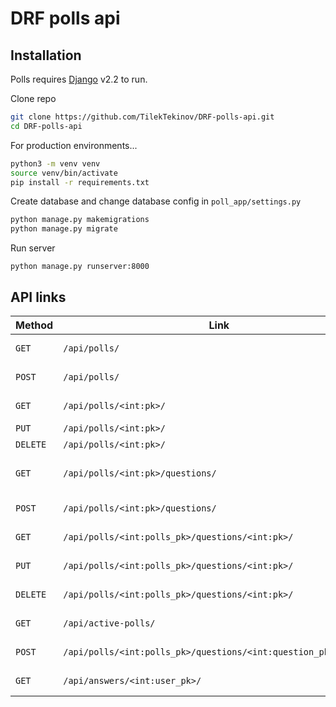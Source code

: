 # DRF polls api

## Installation

Polls requires [Django](https://docs.djangoproject.com/en/2.2/) v2.2 to run.

Clone repo
```sh
git clone https://github.com/TilekTekinov/DRF-polls-api.git
cd DRF-polls-api
```

For production environments...

```sh
python3 -m venv venv
source venv/bin/activate
pip install -r requirements.txt
```

Create database and change database config in ```poll_app/settings.py```
```sh
python manage.py makemigrations
python manage.py migrate
```

Run server

```
python manage.py runserver:8000
```

## API links

| Method | Link | Description |
| ------ | ------ |------ |
| ```GET``` | ```/api/polls/``` | get all polls list |
| ```POST``` | ```/api/polls/``` | create new poll |
| ```GET``` | ```/api/polls/<int:pk>/``` | get detail poll |
| ```PUT``` | ```/api/polls/<int:pk>/``` | update poll |
| ```DELETE``` | ```/api/polls/<int:pk>/``` | delete poll |
| ```GET``` | ```/api/polls/<int:pk>/questions/``` | get all questions list |
| ```POST``` | ```/api/polls/<int:pk>/questions/``` | create new question |
| ```GET``` | ```/api/polls/<int:polls_pk>/questions/<int:pk>/``` | get detail question |
| ```PUT``` | ```/api/polls/<int:polls_pk>/questions/<int:pk>/``` | get detail poll |
| ```DELETE``` | ```/api/polls/<int:polls_pk>/questions/<int:pk>/``` | delete question |
| ```GET``` | ```/api/active-polls/``` | get only active polls |
| ```POST``` | ```/api/polls/<int:polls_pk>/questions/<int:question_pk>/answer/``` | create new answer |
| ```GET``` | ```/api/answers/<int:user_pk>/``` | get all user answers |